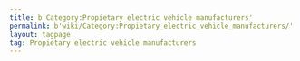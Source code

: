 ```yaml
---
title: b'Category:Propietary electric vehicle manufacturers'
permalink: b'wiki/Category:Propietary_electric_vehicle_manufacturers/'
layout: tagpage
tag: Propietary electric vehicle manufacturers
---
```



